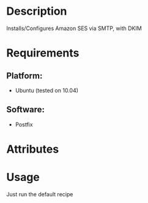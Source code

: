 Description
===========
Installs/Configures Amazon SES via SMTP, with DKIM

Requirements
============
## Platform:
* Ubuntu (tested on 10.04)
## Software:
* Postfix

Attributes
==========

Usage
=====
Just run the default recipe
